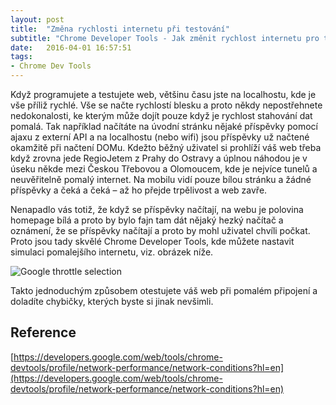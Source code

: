 ```yaml
---
layout: post
title:  "Změna rychlosti internetu při testování"
subtitle: "Chrome Developer Tools - Jak změnit rychlost internetu pro testování webu aneb Network Throttling"
date:   2016-04-01 16:57:51
tags:
- Chrome Dev Tools
---
```


Když programujete a testujete web, většinu času jste na localhostu, kde je vše příliž rychlé. Vše se načte rychlostí blesku a proto někdy nepostřehnete nedokonalosti, ke kterým může dojít pouze když je rychlost stahování dat pomalá. Tak například načítáte na úvodní stránku nějaké příspěvky pomocí ajaxu z externí API a na localhostu (nebo wifi) jsou příspěvky už načtené okamžitě při načtení DOMu. Kdežto běžný uživatel si prohlíží váš web třeba když zrovna jede RegioJetem z Prahy do Ostravy a úplnou náhodou je v úseku někde mezi Českou Třebovou a Olomoucem, kde je nejvíce tunelů a neuvěřitelně pomalý internet. Na mobilu vidí pouze bílou stránku a žádné příspěvky a čeká a čeká – až ho přejde trpělivost a web zavře.

Nenapadlo vás totiž, že když se příspěvky načítají, na webu je polovina homepage bílá a proto by bylo fajn tam dát nějaký hezký načítač a oznámení, že se příspěvky načítají a proto by mohl uživatel chvíli počkat. Proto jsou tady skvělé Chrome Developer Tools, kde můžete nastavit simulaci pomalejšího internetu, viz. obrázek níže.

<img src="{{ site.github.baseurl }}/assets/img/posts/2016-04-01-throttle-selection.png" alt="Google throttle selection" />

Takto jednoduchým způsobem otestujete váš web při pomalém připojení a doladíte chybičky, kterých byste si jinak nevšimli.

## Reference
[https://developers.google.com/web/tools/chrome-devtools/profile/network-performance/network-conditions?hl=en](https://developers.google.com/web/tools/chrome-devtools/profile/network-performance/network-conditions?hl=en)
